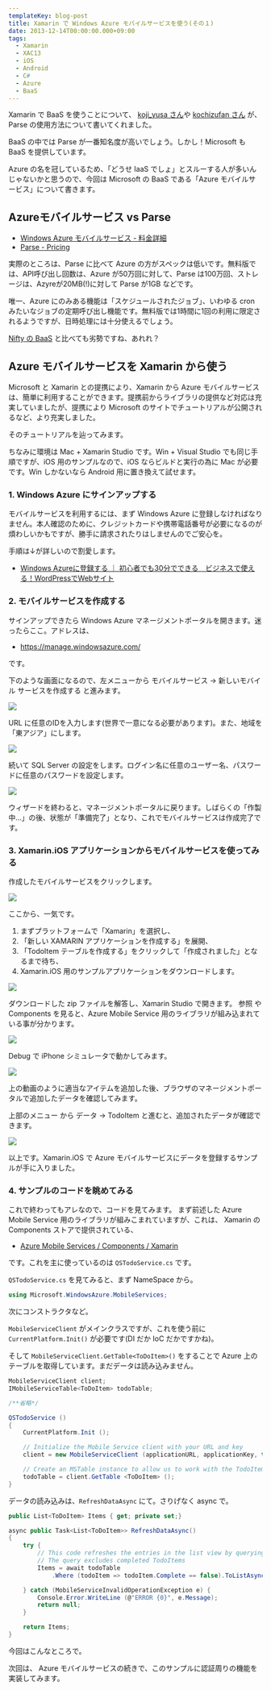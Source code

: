 ```yaml
---
templateKey: blog-post
title: Xamarin で Windows Azure モバイルサービスを使う(その１)
date: 2013-12-14T00:00:00.000+09:00
tags:
  - Xamarin
  - XAC13
  - iOS
  - Android
  - C#
  - Azure
  - BaaS
---
```

Xamarin で BaaS を使うことについて、 [koji_yusa さん](http://qiita.com/koji_yusa/items/a6878bef10577ee744b5)や [kochizufan さん](http://qiita.com/kochizufan/items/c91b3a59a56d8fc54bb7) が、Parse の使用方法について書いてくれました。
<!--more-->
BaaS の中では Parse が一番知名度が高いでしょう。しかし！Microsoft も BaaS を提供しています。

Azure の名を冠しているため、「どうせ IaaS でしょ」とスルーする人が多いんじゃないかと思うので、今回は Microsoft の BaaS である「Azure モバイルサービス」について書きます。

## Azureモバイルサービス vs Parse

* [Windows Azure モバイルサービス - 料金詳細](http://www.windowsazure.com/ja-jp/pricing/details/mobile-services/)
* [Parse - Pricing](https://parse.com/plans)

実際のところは、Parse に比べて Azure の方がスペックは低いです。無料版では、API呼び出し回数は、Azure が50万回に対して、Parse は100万回、ストレージは、Azyreが20MB(!)に対して Parse が1GB などです。

唯一、Azure にのみある機能は「スケジュールされたジョブ」、いわゆる cron みたいなジョブの定期呼び出し機能です。無料版では1時間に1回の利用に限定されるようですが、日時処理には十分使えるでしょう。

[Nifty の BaaS](http://mb.cloud.nifty.com/price.htm) と比べても劣勢ですね、あれれ？

## Azure モバイルサービスを Xamarin から使う

Microsoft と Xamarin との提携により、Xamarin から Azure モバイルサービスは、簡単に利用することができます。提携前からライブラリの提供など対応は充実していましたが、提携により Microsoft のサイトでチュートリアルが公開されるなど、より充実しました。

そのチュートリアルを辿ってみます。

ちなみに環境は Mac + Xamarin Studio です。Win + Visual Studio でも同じ手順ですが、iOS 用のサンプルなので、iOS ならビルドと実行の為に Mac が必要です。Win しかないなら Android 用に置き換えて試せます。

### 1. Windows Azure にサインアップする

モバイルサービスを利用するには、まず Windows Azure に登録しなければなりません。本人確認のために、クレジットカードや携帯電話番号が必要になるのが煩わしいかもですが、勝手に請求されたりはしませんのでご安心を。

手順は↓が詳しいので割愛します。

* [Windows Azureに登録する ｜ 初心者でも30分でできる　ビジネスで使える！WordPressでWebサイト](http://wordpress-web.azurewebsites.net/guide)

### 2. モバイルサービスを作成する

サインアップできたら Windows Azure マネージメントポータルを開きます。迷ったらここ。アドレスは、

* https://manage.windowsazure.com/

です。

下のような画面になるので、左メニューから モバイルサービス → 新しいモバイル サービスを作成する と進みます。

![](/img/posts/using_azure_mobile_service_by_xamarin_1_01.png)

URL に任意のIDを入力します(世界で一意になる必要があります)。また、地域を「東アジア」にします。

![](/img/posts/using_azure_mobile_service_by_xamarin_1_02.png)

続いて SQL Server の設定をします。ログイン名に任意のユーザー名、パスワードに任意のパスワードを設定します。

![](/img/posts/using_azure_mobile_service_by_xamarin_1_03.png)

ウィザードを終わると、マネージメントポータルに戻ります。しばらくの「作製中…」の後、状態が「準備完了」となり、これでモバイルサービスは作成完了です。

### 3. Xamarin.iOS アプリケーションからモバイルサービスを使ってみる

作成したモバイルサービスをクリックします。

![](/img/posts/using_azure_mobile_service_by_xamarin_1_04.png)

ここから、一気です。

1. まずプラットフォームで「Xamarin」を選択し、
2. 「新しい XAMARIN アプリケーションを作成する」を展開、
3. 「TodoItem テーブルを作成する」をクリックして「作成されました」となるまで待ち、
4. Xamarin.iOS 用のサンプルアプリケーションをダウンロードします。

![](/img/posts/using_azure_mobile_service_by_xamarin_1_05.png)

ダウンロードした zip ファイルを解答し、Xamarin Studio で開きます。
参照 や Components を見ると、Azure Mobile Service 用のライブラリが組み込まれている事が分かります。

![](/img/posts/using_azure_mobile_service_by_xamarin_1_06.png)

Debug で iPhone シミュレータで動かしてみます。

![](/img/posts/using_azure_mobile_service_by_xamarin_1_07.gif)

上の動画のように適当なアイテムを追加した後、ブラウザのマネージメントポータルで追加したデータを確認してみます。

上部のメニュー から データ → TodoItem と進むと、追加されたデータが確認できます。

![](/img/posts/using_azure_mobile_service_by_xamarin_1_08.gif)

以上です。Xamarin.iOS で Azure モバイルサービスにデータを登録するサンプルが手に入りました。

### 4. サンプルのコードを眺めてみる

これで終わってもアレなので、コードを見てみます。
まず前述した Azure Mobile Service 用のライブラリが組みこまれていますが、これは、 Xamarin の Components ストアで提供されている、

* [Azure Mobile Services / Components / Xamarin](http://components.xamarin.com/view/azure-mobile-services)

です。これを主に使っているのは ``QSTodoService.cs`` です。

``QSTodoService.cs`` を見てみると、まず NameSpace から。

```csharp
using Microsoft.WindowsAzure.MobileServices;
```

次にコンストラクタなど。

``MobileServiceClient`` がメインクラスですが、これを使う前に ``CurrentPlatform.Init()`` が必要です(DI だか IoC だかですかね)。

そして ``MobileServiceClient.GetTable<ToDoItem>()`` をすることで Azure 上のテーブルを取得しています。まだデータは読み込みません。

```csharp
MobileServiceClient client;
IMobileServiceTable<ToDoItem> todoTable;

/**省略*/

QSTodoService ()
{
	CurrentPlatform.Init ();

	// Initialize the Mobile Service client with your URL and key
	client = new MobileServiceClient (applicationURL, applicationKey, this);

	// Create an MSTable instance to allow us to work with the TodoItem table
	todoTable = client.GetTable <ToDoItem> ();
}
```

データの読み込みは、``RefreshDataAsync`` にて。さりげなく async で。


```csharp
public List<ToDoItem> Items { get; private set;}

async public Task<List<ToDoItem>> RefreshDataAsync()
{
	try {
		// This code refreshes the entries in the list view by querying the TodoItems table.
		// The query excludes completed TodoItems
		Items = await todoTable
			.Where (todoItem => todoItem.Complete == false).ToListAsync ();

	} catch (MobileServiceInvalidOperationException e) {
		Console.Error.WriteLine (@"ERROR {0}", e.Message);
		return null;
	}

	return Items;
}
```

今回はこんなところで。

次回は、 Azure モバイルサービスの続きで、このサンプルに認証周りの機能を実装してみます。